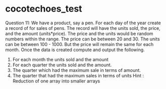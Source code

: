 # cocotechoes_test

Question 11:
We have a product, say a pen. For each day of the year create a record of for sales of pens.
The record will have the units sold, the price, and the amount (units*price). The price and the
units would be random numbers within the range. The price can be between 20 and 30. The
units can be between 100 - 1000. But the price will remain the same for each month. Once the
data is created compute and output the following.
1. For each month the units sold and the amount
2. For each quarter the units sold and the amount.
3. The quarter which had the maximum sale in terms of amount.
4. The quarter that had the maximum sales in terms of units
Hint : Reduction of one array into smaller arrays
